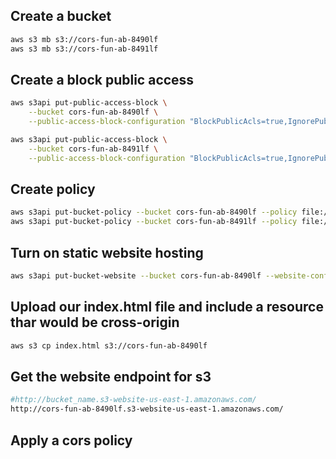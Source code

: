 ## Create a bucket
```sh
aws s3 mb s3://cors-fun-ab-8490lf
aws s3 mb s3://cors-fun-ab-8491lf
```

## Create a block public access
```sh
aws s3api put-public-access-block \
    --bucket cors-fun-ab-8490lf \
    --public-access-block-configuration "BlockPublicAcls=true,IgnorePublicAcls=true,BlockPublicPolicy=false,RestrictPublicBuckets=false"
```

```sh
aws s3api put-public-access-block \
    --bucket cors-fun-ab-8491lf \
    --public-access-block-configuration "BlockPublicAcls=true,IgnorePublicAcls=true,BlockPublicPolicy=false,RestrictPublicBuckets=false"
```

## Create policy
```sh
aws s3api put-bucket-policy --bucket cors-fun-ab-8490lf --policy file://bucket-policy.json
aws s3api put-bucket-policy --bucket cors-fun-ab-8491lf --policy file://bucket8491-policy.json
```
## Turn on static website hosting
```sh
aws s3api put-bucket-website --bucket cors-fun-ab-8490lf --website-configuration file://website.json
```
## Upload our index.html file and include a resource thar would be cross-origin
```sh
aws s3 cp index.html s3://cors-fun-ab-8490lf
```
## Get the website endpoint for s3
```sh
#http://bucket_name.s3-website-us-east-1.amazonaws.com/
http://cors-fun-ab-8490lf.s3-website-us-east-1.amazonaws.com/
```
## Apply a cors policy
```sh
```